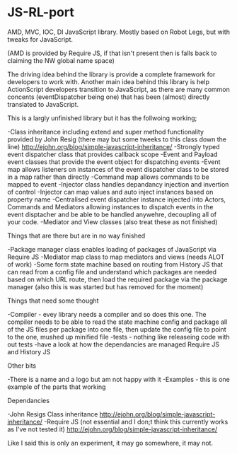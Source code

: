 JS-RL-port
==========

AMD, MVC, IOC, DI JavaScript library. Mostly based on Robot Legs, but with tweaks for JavaScript. 

(AMD is provided by Require JS, if that isn't present then is falls back to claiming the NW global name space)

The driving idea behind the library is provide a complete framework for developers to work with.
Another main idea behind this library is help ActionScript developers transition to JavaScript, as there
are many common concents (eventDispatcher being one) that has been (almost) directly translated to JavaScript.


This is a largly unfinished library but it has the follwoing working;

-Class inheritance including extend and super method functionality provided by John Resig (there may but some tweeks
to this class down the line) http://ejohn.org/blog/simple-javascript-inheritance/
-Strongly typed event dispatcher class that provides callback scope
-Event and Payload event classes that provide the event object for dispatching events
-Event map allows listeners on instances of the event dispatcher class to be stored in a map rather than directly
-Command map allows commands to be mapped to event
-Injector class handles depandancy injection and invertion of control
-Injector can map values and auto inject instances based on property name
-Centralised event dispatcher instance injected into Actors, Commands and Mediators allowing instances to dispatch 
events in the event disptacher and be able to be handled anywehre, decoupling all of your code.
-Mediator and View classes (also treat these as not finished)

Things that are there but are in no way finished

-Package manager class enables loading of packages of JavaScript via Require JS
-Mediator map class to map mediators and views (needs ALOT of work)
-Some form state machine based on routing from History JS that can read from a config file
and understand which packages are needed based on which URL route, then load the required
package via the package manager (also this is was started but has removed for the moment)

Things that need some thought

-Compiler - evey library needs a compiler and so does this one. The compiler needs to be able to read
 the state machine config and package all of the JS files per package into one file, then update
 the config file to point to the one, mushed up minified file
-tests - nothing like releaseing code with out tests
-have a look at how the dependancies are managed Require JS and History JS

Other bits

-There is a name and a logo but am not happy with it
-Examples - this is one example of the parts that working

Dependancies

-John Resigs Class inheritance http://ejohn.org/blog/simple-javascript-inheritance/
-Require JS (not essential and I don;t think this currently works as I've not tested it)
http://ejohn.org/blog/simple-javascript-inheritance/


Like I said this is only an experiment, it may go somewhere, it may not.
